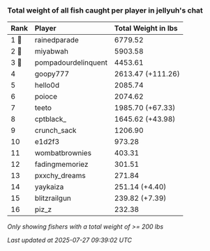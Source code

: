 ### Total weight of all fish caught per player in jellyuh's chat

| Rank  | Player              | Total Weight in lbs |
|:------|:--------------------|:--------------------|
| 1 🥇  | rainedparade        | 6779.52             |
| 2 🥈  | miyabwah            | 5903.58             |
| 3 🥉  | pompadourdelinquent | 4453.61             |
| 4     | goopy777            | 2613.47 (+111.26)   |
| 5     | hello0d             | 2085.74             |
| 6     | poioce              | 2074.62             |
| 7     | teeto               | 1985.70 (+67.33)    |
| 8     | cptblack_           | 1645.62 (+43.98)    |
| 9     | crunch_sack         | 1206.90             |
| 10    | e1d2f3              | 973.28              |
| 11    | wombatbrownies      | 403.31              |
| 12    | fadingmemoriez      | 301.51              |
| 13    | pxxchy_dreams       | 271.84              |
| 14    | yaykaiza            | 251.14 (+4.40)      |
| 15    | blitzrailgun        | 239.82 (+7.39)      |
| 16    | piz_z               | 232.38              |

_Only showing fishers with a total weight of >= 200 lbs_

_Last updated at 2025-07-27 09:39:02 UTC_